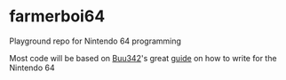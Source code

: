 # farmerboi64
Playground repo for Nintendo 64 programming

Most code will be based on [Buu342](https://github.com/buu342)'s great [guide](https://bit.ly/2J0zPrW) on how to write for the Nintendo 64

